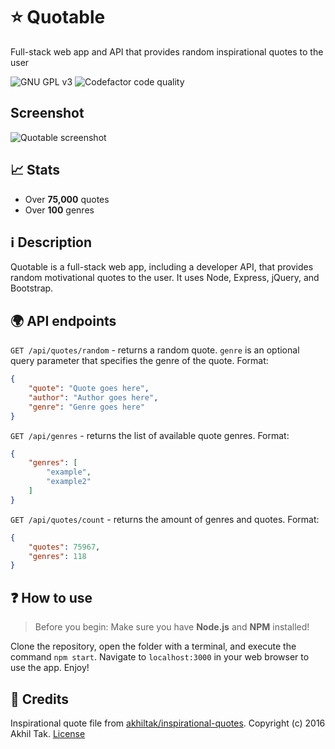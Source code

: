 # ⭐ Quotable
Full-stack web app and API that provides random inspirational quotes to the user

![GNU GPL v3](https://img.shields.io/github/license/TNT10128/Quotable?style=for-the-badge)
![Codefactor code quality](https://img.shields.io/codefactor/grade/github/TNT10128/Quotable?style=for-the-badge)

## Screenshot
![Quotable screenshot](https://i.imgur.com/27UcVfQ.png)

## 📈 Stats
- Over **75,000** quotes
- Over **100** genres

## ℹ️ Description
Quotable is a full-stack web app, including a developer API, that provides random motivational quotes to the user. It uses Node, Express, jQuery, and Bootstrap.

## 🌍 API endpoints
`GET /api/quotes/random` - returns a random quote. `genre` is an optional query parameter that specifies the genre of the quote. Format:
```json
{
    "quote": "Quote goes here",
    "author": "Author goes here",
    "genre": "Genre goes here"
}
```
`GET /api/genres` - returns the list of available quote genres. Format:
```json
{
    "genres": [
        "example",
        "example2"
    ]
}
```
`GET /api/quotes/count` - returns the amount of genres and quotes. Format:
```json
{
    "quotes": 75967,
    "genres": 118
}
```

## ❓ How to use
> Before you begin: Make sure you have **Node.js** and **NPM** installed!

Clone the repository, open the folder with a terminal, and execute the command `npm start`. Navigate to `localhost:3000` in your web browser to use the app. Enjoy!

## 🤗 Credits
Inspirational quote file from [akhiltak/inspirational-quotes](https://github.com/akhiltak/inspirational-quotes). Copyright (c) 2016 Akhil Tak. [License](https://github.com/akhiltak/inspirational-quotes/blob/master/LICENSE)